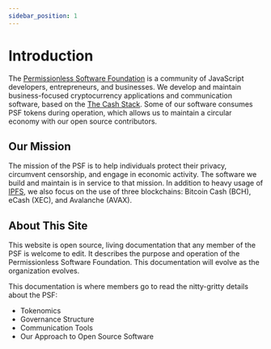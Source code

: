 ```yaml
---
sidebar_position: 1
---
```


# Introduction

The [Permissionless Software Foundation](https://psfoundation.cash) is a community of JavaScript developers, entrepreneurs, and businesses. We develop and maintain business-focused cryptocurrency applications and communication software, based on the [The Cash Stack](https://cashstack.info). Some of our software consumes PSF tokens during operation, which allows us to maintain a circular economy with our open source contributors.

## Our Mission

The mission of the PSF is to help individuals protect their privacy, circumvent censorship, and engage in economic activity. The software we build and maintain is in service to that mission. In addition to heavy usage of [IPFS](https://ipfs.io), we also focus on the use of three blockchains: Bitcoin Cash (BCH), eCash (XEC), and Avalanche (AVAX).

## About This Site

This website is open source, living documentation that any member of the PSF is welcome to edit. It describes the purpose and operation of the Permissionless Software Foundation. This documentation will evolve as the organization evolves.

This documentation is where members go to read the nitty-gritty details about the PSF:
- Tokenomics
- Governance Structure
- Communication Tools
- Our Approach to Open Source Software
